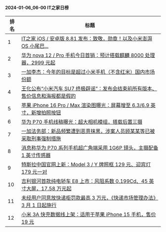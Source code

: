 #### 2024-01-06_06-00  IT之家日榜

| 排名 | 标题|
| --- | ---|
| 1 | [IT之家 iOS / 安卓版 8.81 发布：致敬，勋章！以及小米澎湃 OS 小尾巴...](https://www.ithome.com/0/743/538.htm) |
| 2 | [华为 nova 12 / Pro 手机今日首销：预计搭载麒麟 8000 处理器，2999 元起](https://www.ithome.com/0/743/469.htm) |
| 3 | [一加李杰：今年的目标是超过小米手机（不含红米）国内市场份额](https://www.ithome.com/0/743/593.htm) |
| 4 | [王化公布“小米汽车 SU7 终极辟谣”：发布会结束前所有版本、售价信息和海报都是假的](https://www.ithome.com/0/743/485.htm) |
| 5 | [苹果 iPhone 16 Pro / Max 渲染图曝光：屏幕增至 6.3/6.9 英寸，新增拍照按钮](https://www.ithome.com/0/743/457.htm) |
| 6 | [华为 P70 手机线稿曝光：超大相机模组，搭载后置三摄](https://www.ithome.com/0/743/562.htm) |
| 7 | [一加法务部：新品频繁遭到恶意抹黑，涉案人员顾某某等已被采取刑事强制措施](https://www.ithome.com/0/743/582.htm) |
| 8 | [消息称华为 P70 系列手机超广角端采用 1G6P 镜头，主摄配备 1 英寸传感器](https://www.ithome.com/0/743/515.htm) |
| 9 | [特斯拉中国官网上新：Model 3 / Y 牌照框 129 元、迎宾灯 179 元一对](https://www.ithome.com/0/743/546.htm) |
| 10 | [吉利银河首款纯电轿车 E8 上市：风阻系数 0.199Cd、45 英寸大屏，17.58 万元起](https://www.ithome.com/0/743/628.htm) |
| 11 | [未经用户同意放快递柜罚款最高 3 万元，《快递市场管理办法》3 月 1 日起施行](https://www.ithome.com/0/743/547.htm) |
| 12 | [小米 3A 快充数据线上架：适用于苹果 iPhone 15 手机，售价 19 元](https://www.ithome.com/0/743/584.htm) |
